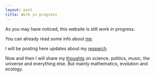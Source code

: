 ```yaml
---
layout: post
title: Work in progress
---
```


As you may have noticed, this website is still work in progress.

You can already read some info about [me](/about/).

I will be posting here updates about my [research](/science/).

Now and then I will share my [thoughts](/blog/) on science, politics, music, the universe and everything else. But mainly mathematics, evolution and ecology.